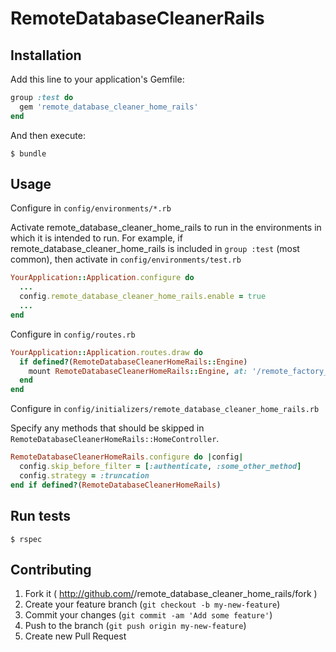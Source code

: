 # RemoteDatabaseCleanerRails

## Installation

Add this line to your application's Gemfile:

```ruby
group :test do
  gem 'remote_database_cleaner_home_rails'
end
```


And then execute:

    $ bundle


## Usage

Configure in `config/environments/*.rb`

Activate remote_database_cleaner_home_rails to run in the environments in which it is intended to
run. For example, if remote_database_cleaner_home_rails is included in `group
:test` (most common), then activate in `config/environments/test.rb`

```ruby
YourApplication::Application.configure do
  ...
  config.remote_database_cleaner_home_rails.enable = true
  ...
end
```

Configure in `config/routes.rb`

```ruby
YourApplication::Application.routes.draw do
  if defined?(RemoteDatabaseCleanerHomeRails::Engine)
    mount RemoteDatabaseCleanerHomeRails::Engine, at: '/remote_factory_girl' 
  end
end
```

Configure in `config/initializers/remote_database_cleaner_home_rails.rb` 

Specify any methods that should be skipped in `RemoteDatabaseCleanerHomeRails::HomeController`. 

```ruby
RemoteDatabaseCleanerHomeRails.configure do |config|
  config.skip_before_filter = [:authenticate, :some_other_method]
  config.strategy = :truncation
end if defined?(RemoteDatabaseCleanerHomeRails)
```

## Run tests


    $ rspec


## Contributing

1. Fork it ( http://github.com/<my-github-username>/remote_database_cleaner_home_rails/fork )
2. Create your feature branch (`git checkout -b my-new-feature`)
3. Commit your changes (`git commit -am 'Add some feature'`)
4. Push to the branch (`git push origin my-new-feature`)
5. Create new Pull Request
